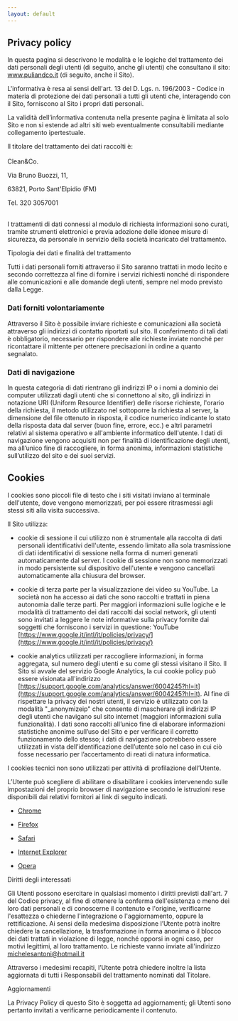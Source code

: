 ```yaml
---
layout: default
---
```


## Privacy policy

In questa pagina si descrivono le modalità e le logiche del trattamento dei dati personali degli utenti (di seguito, anche gli utenti) che consultano il sito: www.puliandco.it (di seguito, anche il Sito).

L'informativa è resa ai sensi dell'art. 13 del D. Lgs. n. 196/2003 - Codice in materia di protezione dei dati personali a tutti gli utenti che, interagendo con il Sito, forniscono al Sito i propri dati personali.

La validità dell’informativa contenuta nella presente pagina è limitata al solo Sito e non si estende ad altri siti web eventualmente consultabili mediante collegamento ipertestuale.

Il titolare del trattamento dei dati raccolti è:
<br/><br/>
Clean&Co.

Via Bruno Buozzi, 11,

63821, Porto Sant'Elpidio (FM)

Tel. 320 3057001
<br/><br/>

I trattamenti di dati connessi al modulo di richiesta informazioni sono curati, tramite strumenti elettronici e previa adozione delle idonee misure di sicurezza, da personale in servizio della società incaricato del trattamento.

Tipologia dei dati e finalità del trattamento

Tutti i dati personali forniti attraverso il Sito saranno trattati in modo lecito e secondo correttezza al fine di fornire i servizi richiesti nonché di rispondere alle comunicazioni e alle domande degli utenti, sempre nel modo previsto dalla Legge.

### Dati forniti volontariamente

Attraverso il Sito è possibile inviare richieste e comunicazioni alla società attraverso gli indirizzi di contatto riportati sul sito. Il conferimento di tali dati è obbligatorio, necessario per rispondere alle richieste inviate nonché per ricontattare il mittente per ottenere precisazioni in ordine a quanto segnalato.

### Dati di navigazione

In questa categoria di dati rientrano gli indirizzi IP o i nomi a dominio dei computer utilizzati dagli utenti che si connettono al sito, gli indirizzi in notazione URI (Uniform Resource Identifier) delle risorse richieste, l'orario della richiesta, il metodo utilizzato nel sottoporre la richiesta al server, la dimensione del file ottenuto in risposta, il codice numerico indicante lo stato della risposta data dal server (buon fine, errore, ecc.) e altri parametri relativi al sistema operativo e all'ambiente informatico dell'utente. I dati di navigazione vengono acquisiti non per finalità di identificazione degli utenti, ma all’unico fine di raccogliere, in forma anonima, informazioni statistiche sull’utilizzo del sito e dei suoi servizi.

## Cookies

I cookies sono piccoli file di testo che i siti visitati inviano al terminale dell'utente, dove vengono memorizzati, per poi essere ritrasmessi agli stessi siti alla visita successiva.

Il Sito utilizza:

* cookie di sessione il cui utilizzo non è strumentale alla raccolta di dati personali identificativi dell'utente, essendo limitato alla sola trasmissione di dati identificativi di sessione nella forma di numeri generati automaticamente dal server. I cookie di sessione non sono memorizzati in modo persistente sul dispositivo dell'utente e vengono cancellati automaticamente alla chiusura del browser.

* cookie di terza parte per la visualizzazione dei video su YouTube. La società non ha accesso ai dati che sono raccolti e trattati in piena autonomia dalle terze parti. Per maggiori informazioni sulle logiche e le modalità di trattamento dei dati raccolti dai social network, gli utenti sono invitati a leggere le note informative sulla privacy fornite dai soggetti che forniscono i servizi in questione: YouTube [https://www.google.it/intl/it/policies/privacy/](https://www.google.it/intl/it/policies/privacy/)

* cookie analytics utilizzati per raccogliere informazioni, in forma aggregata, sul numero degli utenti e su come gli stessi visitano il Sito. Il Sito si avvale del servizio Google Analytics, la cui cookie policy può essere visionata all'indirizzo [https://support.google.com/analytics/answer/6004245?hl=it](https://support.google.com/analytics/answer/6004245?hl=it). Al fine di rispettare la privacy dei nostri utenti, il servizio è utilizzato con la modalità "_anonymizeip" che consente di mascherare gli indirizzi IP degli utenti che navigano sul sito internet (maggiori informazioni sulla funzionalità). I dati sono raccolti all’unico fine di elaborare informazioni statistiche anonime sull’uso del Sito e per verificare il corretto funzionamento dello stesso; i dati di navigazione potrebbero essere utilizzati in vista dell’identificazione dell’utente solo nel caso in cui ciò fosse necessario per l’accertamento di reati di natura informatica.

I cookies tecnici non sono utilizzati per attività di profilazione dell’Utente.

L’Utente può scegliere di abilitare o disabilitare i cookies intervenendo sulle impostazioni del proprio browser di navigazione secondo le istruzioni rese disponibili dai relativi fornitori ai link di seguito indicati.

* [Chrome](https://support.google.com/chrome/answer/95647?hl=it)

* [Firefox](https://support.mozilla.org/t5/Cookies-and-cache/Gestione-dei-cookie/ta-p/14148#w_impostazioni-dei-cookie)

* [Safari](https://support.apple.com/it-it/HT201265)

* [Internet Explorer](https://support.microsoft.com/it-it/help/17442/windows-internet-explorer-delete-manage-cookies)

* [Opera](http://www.opera.com/help/tutorials/security/cookies/)

Diritti degli interessati

Gli Utenti possono esercitare in qualsiasi momento i diritti previsti dall'art. 7 del Codice privacy, al fine di ottenere la conferma dell'esistenza o meno dei loro dati personali e di conoscerne il contenuto e l'origine, verificarne l'esattezza o chiederne l'integrazione o l'aggiornamento, oppure la rettificazione. Ai sensi della medesima disposizione l’Utente potrà inoltre chiedere la cancellazione, la trasformazione in forma anonima o il blocco dei dati trattati in violazione di legge, nonché opporsi in ogni caso, per motivi legittimi, al loro trattamento.
Le richieste vanno inviate all'indirizzo michelesantoni@hotmail.it

Attraverso i medesimi recapiti, l’Utente potrà chiedere inoltre la lista aggiornata di tutti i Responsabili del trattamento nominati dal Titolare.

Aggiornamenti

La Privacy Policy di questo Sito è soggetta ad aggiornamenti; gli Utenti sono pertanto invitati a verificarne periodicamente il contenuto.